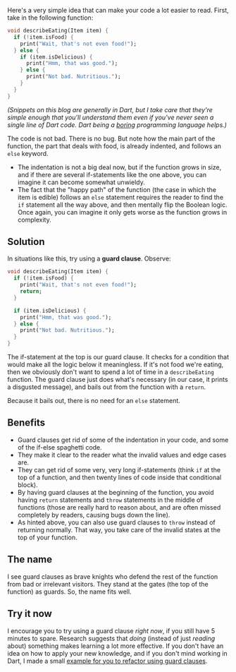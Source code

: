 Here's a very simple idea that can make your code a lot easier to read.
First, take in the following function:

```dart
void describeEating(Item item) {
  if (!item.isFood) {
    print("Wait, that's not even food!");
  } else {
    if (item.isDelicious) {
      print("Hmm, that was good.");
    } else {
      print("Not bad. Nutritious.");
    }
  }
}
```

*(Snippets on this blog are generally in Dart, but I take care that
they're simple enough that you'll understand them even if you've never
seen a single line of Dart code. Dart being a
[boring](https://selfimproving.dev/the-power-of-boring/) programming
language helps.)*

The code is not bad. There is no bug. But note how the main part of the
function, the part that deals with food, is already indented, and
follows an `else` keyword.

-   The indentation is not a big deal now, but if the function grows in
    size, and if there are several if-statements like the one above, you
    can imagine it can become somewhat unwieldy.
-   The fact that the "happy path" of the function (the case in which
    the item is edible) follows an `else` statement requires the reader
    to find the `if` statement all the way above, and then mentally flip
    the Boolean logic. Once again, you can imagine it only gets worse as
    the function grows in complexity.

## Solution

In situations like this, try using a **guard clause**. Observe:

```dart
void describeEating(Item item) {
  if (!item.isFood) {
    print("Wait, that's not even food!");
    return;
  }

  if (item.isDelicious) {
    print("Hmm, that was good.");
  } else {
    print("Not bad. Nutritious.");
  }
}
```

The if-statement at the top is our guard clause. It checks for a
condition that would make all the logic below it meaningless. If it's
not food we're eating, then we obviously don't want to spend a lot of
time in a `describeEating` function. The guard clause just does what's
necessary (in our case, it prints a disgusted message), and bails out
from the function with a `return`.

Because it bails out, there is no need for an `else` statement.

## Benefits

-   Guard clauses get rid of some of the indentation in your code, and
    some of the if-else spaghetti code.
-   They make it clear to the reader what the invalid values and edge
    cases are.
-   They can get rid of some very, very long if-statements (think `if`
    at the top of a function, and then twenty lines of code inside that
    conditional block).
-   By having guard clauses at the beginning of the function, you avoid
    having `return` statements and `throw` statements in the middle of
    functions (those are really hard to reason about, and are often
    missed completely by readers, causing bugs down the line).
-   As hinted above, you can also use guard clauses to `throw` instead
    of returning normally. That way, you take care of the invalid states
    at the top of your function.

## The name

I see guard clauses as brave knights who defend the rest of the function
from bad or irrelevant visitors. They stand at the gates (the top of the
function) as guards. So, the name fits well.

## Try it now

I encourage you to try using a guard clause *right now*, if you still
have 5 minutes to spare. Research suggests that *doing* (instead of just
*reading* about) something makes learning a lot more effective. If you
don't have an idea on how to apply your new knowledge, and if you don't
mind working in Dart, I made a small [example for you to refactor using
guard
clauses](https://dartpad.dartlang.org/6f56709c39c594413ed6af61d0c4f73c).
